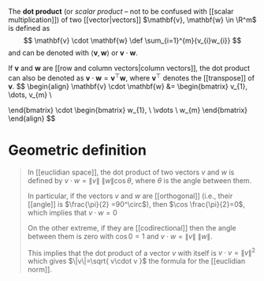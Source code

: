 

The **dot product** (or *scalar product* – not to be confused with [[scalar multiplication]]) of two [[vector|vectors]] $\mathbf{v}, \mathbf{w} \in \R^m$ is defined as
$$
\mathbf{v} \cdot \mathbf{w} \def \sum_{i=1}^{m}{v_{i}w_{i}}
$$
and can be denoted with $\langle \mathbf{v}, \mathbf{w} \rangle$ or $\mathbf{v} \cdot \mathbf{w}$.

If $\mathbf{v}$ and $\mathbf{w}$ are [[row and column vectors|column vectors]], the dot product can also be denoted as $\mathbf{v} \cdot \mathbf{w} =\mathbf{v}^\top \mathbf{w}$, where $\mathbf{v}^\top$ denotes the [[transpose]] of $\mathbf{v}$.
$$
\begin{align}
\mathbf{v} \cdot \mathbf{w} &=
\begin{bmatrix}
v_{1}, \dots, v_{m} \\

\end{bmatrix}
\cdot
\begin{bmatrix}
w_{1}, \\
\vdots \\
w_{m}
\end{bmatrix}
\end{align}
$$

# Geometric definition
> In [[euclidian space]], the dot product of two vectors $v$ and $w$ is defined by $v \cdot w = \|v\| \ \|w\| \cos\theta$, where $\theta$ is the angle between them.
> 
> In particular, if the vectors $v$ and $w$ are [[orthogonal]] (i.e., their [[angle]] is $\frac{\pi}{2} =90^\circ$), then $\cos \frac{\pi}{2}=0$, which implies that $v\cdot w =0$
> 
> On the other extreme, if they are [[codirectional]] then the angle between them is zero with $\cos 0=1$ and $v\cdot w=\|v\| \ \|w\|$. 
> 
> This implies that the dot product of a vector $v$ with itself is $v\cdot v=\|v\|^2$ which gives $\|v\|=\sqrt{ v\cdot v }$ the formula for the [[euclidian norm]].

